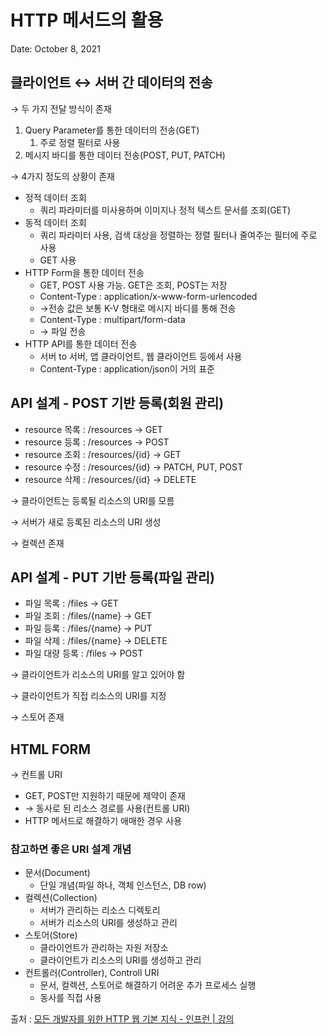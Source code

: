 # HTTP 메서드의 활용

Date: October 8, 2021

## 클라이언트 ↔ 서버 간 데이터의 전송

→ 두 가지 전달 방식이 존재

1. Query Parameter를 통한 데이터의 전송(GET)
    1. 주로 정렬 필터로 사용
2. 메시지 바디를 통한 데이터 전송(POST, PUT, PATCH)

→ 4가지 정도의 상황이 존재

- 정적 데이터 조회
    - 쿼리 파라미터를 미사용하며 이미지나 정적 텍스트 문서를 조회(GET)
- 동적 데이터 조회
    - 쿼리 파라미터 사용, 검색 대상을 정렬하는 정렬 필터나 줄여주는 필터에 주로 사용
    - GET 사용
- HTTP Form을 통한 데이터 전송
    - GET, POST 사용 가능. GET은 조회, POST는 저장
    - Content-Type : application/x-www-form-urlencoded
    - →전송 값은 보통 K-V 형태로 메시지 바디를 통해 전송
    - Content-Type : multipart/form-data
    - → 파일 전송
- HTTP API를 통한 데이터 전송
    - 서버 to 서버, 앱 클라이언트, 웹 클라이언트 등에서 사용
    - Content-Type : application/json이 거의 표준
    

## API 설계 - POST 기반 등록(회원 관리)

- resource 목록 : /resources → GET
- resource 등록 : /resources → POST
- resource 조회 : /resources/{id} → GET
- resource 수정 : /resources/{id} → PATCH, PUT, POST
- resource 삭제 :  /resources/{id} → DELETE

→ 클라이언트는 등록될 리소스의 URI를 모름

→ 서버가 새로 등록된 리소스의 URI 생성

→ 컬렉션 존재

## API 설계 - PUT 기반 등록(파일 관리)

- 파일 목록 : /files → GET
- 파일 조회 : /files/{name} → GET
- 파일 등록 : /files/{name} → PUT
- 파일 삭제 : /files/{name} → DELETE
- 파일 대량 등록 : /files → POST

→ 클라이언트가 리소스의 URI를 알고 있어야 함

→ 클라이언트가 직접 리소스의 URI를 지정

→ 스토어 존재

## HTML FORM

→ 컨트롤 URI

- GET, POST만 지원하기 때문에 제약이 존재
- → 동사로 된 리소스 경로를 사용(컨트롤 URI)
- HTTP 메서드로 해결하기 애매한 경우 사용

### 참고하면 좋은 URI 설계 개념

- 문서(Document)
    - 단일 개념(파일 하나, 객체 인스턴스, DB row)
- 컬렉션(Collection)
    - 서버가 관리하는 리소스 디렉토리
    - 서버가 리소스의 URI를 생성하고 관리
- 스토어(Store)
    - 클라이언트가 관리하는 자원 저장소
    - 클라이언트가 리소스의 URI를 생성하고 관리
- 컨트롤러(Controller), Controll URI
    - 문서, 컬렉션, 스토어로 해결하기 어려운 추가 프로세스 실행
    - 동사를 직접 사용

출처 :
[모든 개발자를 위한 HTTP 웹 기본 지식 - 인프런 | 강의](https://www.inflearn.com/course/http-%EC%9B%B9-%EB%84%A4%ED%8A%B8%EC%9B%8C%ED%81%AC)
